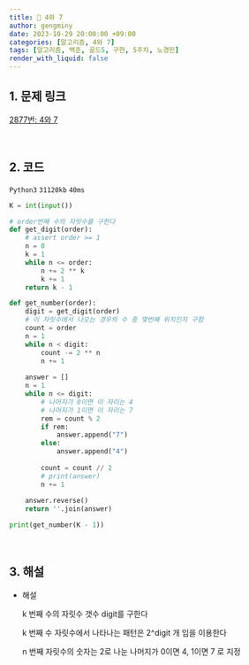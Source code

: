 ```yaml
---
title: 🦊 4와 7
author: gengminy
date: 2023-10-29 20:00:00 +09:00
categories: [알고리즘, 4와 7]
tags: [알고리즘, 백준, 골드5, 구현, 5주차, 노경민]
render_with_liquid: false
---
```


## 1. 문제 링크

[2877번: 4와 7](https://www.acmicpc.net/problem/2877)

<br>

## 2. 코드

`Python3` `31120kb` `40ms`

```python
K = int(input())

# order번째 수의 자릿수를 구한다
def get_digit(order):
    # assert order >= 1
    n = 0
    k = 1
    while n <= order:
        n += 2 ** k
        k += 1
    return k - 1

def get_number(order):
    digit = get_digit(order)
    # 이 자릿수에서 나오는 경우의 수 중 몇번째 위치인지 구함
    count = order
    n = 1
    while n < digit:
        count -= 2 ** n
        n += 1
    
    answer = []
    n = 1
    while n <= digit:
        # 나머지가 0이면 이 자리는 4
        # 나머지가 1이면 이 자리는 7
        rem = count % 2
        if rem:
            answer.append("7")
        else:
            answer.append("4")
        
        count = count // 2
        # print(answer)
        n += 1
    
    answer.reverse()
    return ''.join(answer)

print(get_number(K - 1))
```

<br>

## 3. 해설

- 해설
    
    k 번째 수의 자릿수 갯수 digit를 구한다
    
    k 번째 수 자릿수에서 나타나는 패턴은 2^digit 개 임을 이용한다
    
    n 번째 자릿수의 숫자는 2로 나눈 나머지가 0이면 4, 1이면 7 로 지정